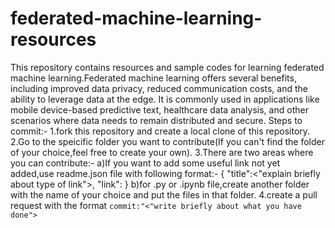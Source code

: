 # federated-machine-learning-resources
This repository contains resources and sample codes for learning federated machine learning.Federated machine learning offers several benefits, including improved data privacy, reduced communication costs, and the ability to leverage data at the edge. It is commonly used in applications like mobile device-based predictive text, healthcare data analysis, and other scenarios where data needs to remain distributed and secure.
Steps to commit:-
1.fork this repository and create a local clone of this repository.
2.Go to the speicific folder you want to contribute(If you can't find the folder of your choice,feel free to create your own).
3.There are two areas where you can contribute:-
a)If you want to add some useful link not yet added,use readme.json file with following format:-
{
  "title":<"explain briefly about type of link">,
  "link":<link>
}
b)for .py or .ipynb file,create another folder with the name of your choice and put the files in that folder.
4.create a pull request with the format `commit:"<"write briefly about what you have done">`
